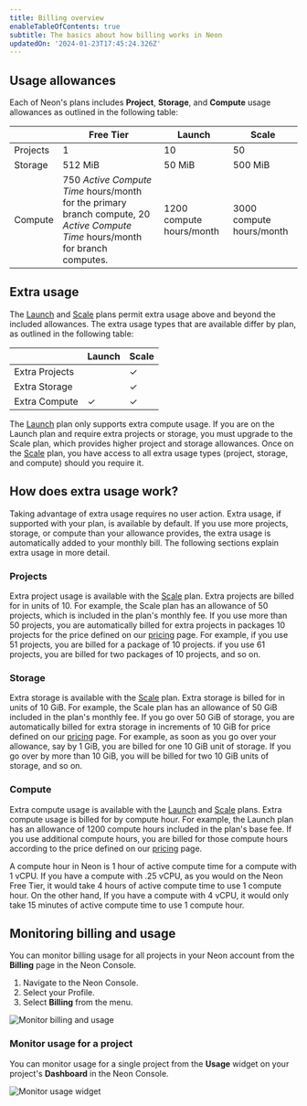 ```yaml
---
title: Billing overview
enableTableOfContents: true
subtitle: The basics about how billing works in Neon
updatedOn: '2024-01-23T17:45:24.326Z'
---
```


## Usage allowances

Each of Neon's plans includes **Project**, **Storage**, and **Compute** usage allowances as outlined in the following table:

|            | Free Tier                                                    | Launch          | Scale             |
|------------|--------------------------------------------------------------|-----------------|-------------------|
| Projects   | 1                                                            | 10              | 50                |
| Storage    | 512 MiB                                                      | 50 MiB          | 500 MiB           |
| Compute    | 750 _Active Compute Time_ hours/month for the primary branch compute, 20 _Active Compute Time_ hours/month for branch computes. | 1200 compute hours/month | 3000 compute hours/month  |

## Extra usage

The [Launch](/docs/introduction/plans##launch) and [Scale](/docs/introduction/plans##scale) plans permit extra usage above and beyond the included allowances. The extra usage types that are available differ by plan, as outlined in the following table:  

|                | Launch   | Scale    |
|----------------|----------|----------|
| Extra Projects |          | &check;  |
| Extra Storage  |          | &check;  |
| Extra Compute  | &check;  | &check;  |

The [Launch](/docs/introduction/plans##launch) plan only supports extra compute usage. If you are on the Launch plan and require extra projects or storage, you must upgrade to the Scale plan, which provides higher project and storage allowances. Once on the [Scale](/docs/introduction/plans##scale) plan, you have access to all extra usage types (project, storage, and compute) should you require it.

## How does extra usage work?

Taking advantage of extra usage requires no user action. Extra usage, if supported with your plan, is available by default. If you use more projects, storage, or compute than your allowance provides, the extra usage is automatically added to your monthly bill. The following sections explain extra usage in more detail.

### Projects

Extra project usage is available with the [Scale](/docs/introduction/plans##scale) plan. Extra projects are billed for in units of 10. For example, the Scale plan has an allowance of 50 projects, which is included in the plan's monthly fee. If you use more than 50 projects, you are automatically billed for extra projects in packages 10 projects for the price defined on our [pricing](https://neon.tech/pricing) page. For example, if you use 51 projects, you are billed for a package of 10 projects. if you use 61 projects, you are billed for two packages of 10 projects, and so on. 

### Storage

Extra storage is available with the [Scale](/docs/introduction/plans##scale) plan. Extra storage is billed for in units of 10 GiB. For example, the Scale plan has an allowance of 50 GiB included in the plan's monthly fee. If you go over 50 GiB of storage, you are automatically billed for extra storage in increments of 10 GiB for price defined on our [pricing](https://neon.tech/pricing) page. For example, as soon as you go over your allowance, say by 1 GiB, you are billed for one 10 GiB unit of storage. If you go over by more than 10 GiB, you will be billed for two 10 GiB units of storage, and so on.

### Compute

Extra compute usage is available with the [Launch](/docs/introduction/plans##launch) and [Scale](/docs/introduction/plans##scale) plans. Extra compute usage is billed for by compute hour. For example, the Launch plan has an allowance of 1200 compute hours included in the plan's base fee. If you use additional compute hours, you are billed for those compute hours according to the price defined on our [pricing](https://neon.tech/pricing) page.

<Admonition type="info" title="What is a compute hour?">
A compute hour in Neon is 1 hour of active compute time for a compute with 1 vCPU. If you have a compute with .25 vCPU, as you would on the Neon Free Tier, it would take 4 hours of active compute time to use 1 compute hour. On the other hand, If you have a compute with 4 vCPU, it would only take 15 minutes of active compute time to use 1 compute hour.   
</Admonition>

## Monitoring billing and usage

You can monitor billing usage for all projects in your Neon account from the **Billing** page in the Neon Console.

1. Navigate to the Neon Console.
1. Select your Profile.
1. Select **Billing** from the menu.

![Monitor billing and usage](/docs/introduction/monitor_billing_usage.png)

### Monitor usage for a project

You can monitor usage for a single project from the **Usage** widget on your project's **Dashboard** in the Neon Console.

![Monitor usage widget](/docs/introduction/monitor_usage_widget.png)



